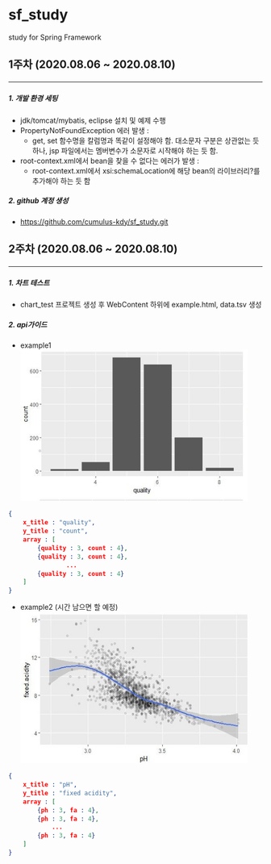 # sf_study
study for Spring Framework

1주차 (2020.08.06 ~ 2020.08.10)<hr/>
---
##### 1. 개발 환경 세팅
- jdk/tomcat/mybatis, eclipse 설치 및 예제 수행
- PropertyNotFoundException 에러 발생 :
    - get, set 함수명을 칼럼명과 똑같이 설정해야 함. 대소문자 구분은 상관없는 듯 하나, jsp 파일에서는 멤버변수가 소문자로 시작해야 하는 듯 함.
- root-context.xml에서 bean을 찾을 수 없다는 에러가 발생 :
    - root-context.xml에서 xsi:schemaLocation에 해당 bean의 라이브러리?를 추가해야 하는 듯 함
    
##### 2. github 계정 생성
- <https://github.com/cumulus-kdy/sf_study.git>


2주차 (2020.08.06 ~ 2020.08.10)<hr/>
---
##### 1. 차트 테스트
- chart_test 프로젝트 생성 후 WebContent 하위에 example.html, data.tsv 생성

##### 2. api가이드
- example1
<img src="./image/example1.jpg" width="450px" height="300px" title="example1"></img><br/>
```json
{
	x_title : "quality",
	y_title : "count",
	array : [
		{quality : 3, count : 4},
		{quality : 3, count : 4},
				...
		{quality : 3, count : 4}
	]
}
```
- example2 (시간 남으면 할 예정)
<img src="./image/example2.jpg" width="450px" height="300px" title="example2"></img><br/>
```json
{
	x_title : "pH",
	y_title : "fixed acidity",
	array : [
		{ph : 3, fa : 4},
		{ph : 3, fa : 4},
			...
		{ph : 3, fa : 4}
	]
}
```
